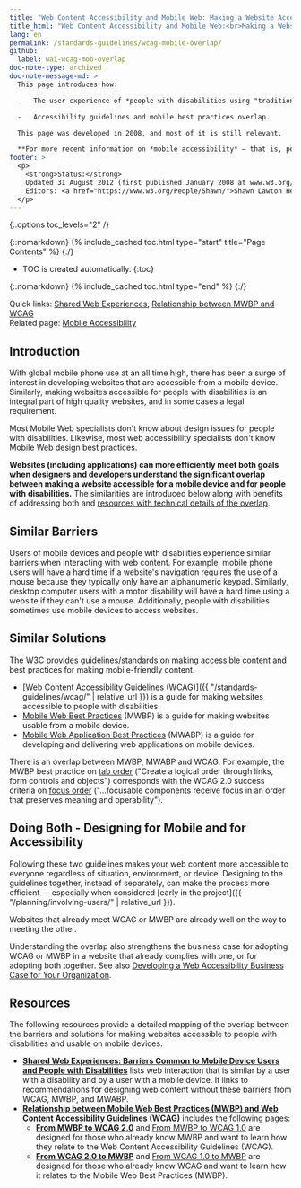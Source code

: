 ```yaml
---
title: "Web Content Accessibility and Mobile Web: Making a Website Accessible Both for People with Disabilities and for Mobile Devices"
title_html: "Web Content Accessibility and Mobile Web:<br>Making a Website Accessible Both for People with Disabilities and for Mobile Devices"
lang: en
permalink: /standards-guidelines/wcag-mobile-overlap/
github:
  label: wai-wcag-mob-overlap
doc-note-type: archived
doc-note-message-md: >
  This page introduces how:

  -   The user experience of *people with disabilities using "traditional" computers* is related to the user experience of *all mobile users (particularly those without disabilities)*

  -   Accessibility guidelines and mobile best practices overlap.

  This page was developed in 2008, and most of it is still relevant.

  **For more recent information on *mobile accessibility* — that is, people with disabilities using content on mobile devices, see [www.w3.org/WAI/mobile/](https://www.w3.org/WAI/mobile/)**
footer: >
  <p>
    <strong>Status:</strong>
    Updated 31 August 2012 (first published January 2008 at www.w3.org/WAI/mobile/Overview.html, moved to www.w3.org/WAI/mobile/overlap.html in August 2012)<br>
    Editors: <a href="https://www.w3.org/People/Shawn/">Shawn Lawton Henry</a> and Justin Thorp. Developed by the Web Accessibility Initiative Education and Outreach Working Group (<a href="https://www.w3.org/WAI/EO/">WAI EOWG</a>) with the Mobile Web Best Practices Working Group (<a href="https://www.w3.org/2005/MWI/BPWG/">MWI BPWG</a>).
  </p>
---
```


{::options toc_levels="2" /}

{::nomarkdown}
{% include_cached toc.html type="start" title="Page Contents" %}
{:/}

-   TOC is created automatically.
{:toc}

{::nomarkdown}
{% include_cached toc.html type="end" %}
{:/}

Quick links: [Shared Web
Experiences](http://www.w3.org/WAI/mobile/experiences), [Relationship
between MWBP and WCAG](http://www.w3.org/TR/mwbp-wcag/) <br>
Related page: [Mobile Accessibility](http://www.w3.org/WAI/mobile/)

## Introduction

With global mobile phone use at an all time high, there has been a surge
of interest in developing websites that are accessible from a mobile
device. Similarly, making websites accessible for people with
disabilities is an integral part of high quality websites, and in some
cases a legal requirement.

Most Mobile Web specialists don't know about design issues for people
with disabilities. Likewise, most web accessibility specialists don't
know Mobile Web design best practices.

**Websites (including applications) can more efficiently meet both goals
when designers and developers understand the significant overlap between
making a website accessible for a mobile device and for people with
disabilities.** The similarities are introduced below along with
benefits of addressing both and [resources with technical details of the
overlap](#doc_resources).

## Similar Barriers

Users of mobile devices and people with disabilities experience similar
barriers when interacting with web content. For example, mobile phone
users will have a hard time if a website's navigation requires the use
of a mouse because they typically only have an alphanumeric keypad.
Similarly, desktop computer users with a motor disability will have a
hard time using a website if they can't use a mouse. Additionally,
people with disabilities sometimes use mobile devices to access
websites.

## Similar Solutions

The W3C provides guidelines/standards on making accessible content and
best practices for making mobile-friendly content.

-   [Web Content Accessibility Guidelines
    (WCAG)]({{ "/standards-guidelines/wcag/" | relative_url }}) is a guide for making
    websites accessible to people with disabilities.
-   [Mobile Web Best Practices](http://www.w3.org/TR/mobile-bp/) (MWBP)
    is a guide for making websites usable from a mobile device.
-   [Mobile Web Application Best Practices](http://www.w3.org/TR/mwabp/)
    (MWABP) is a guide for developing and delivering web applications on
    mobile devices.

There is an overlap between MWBP, MWABP and WCAG. For example, the MWBP
best practice on [tab order](http://www.w3.org/TR/mobile-bp/#TAB_ORDER)
("Create a logical order through links, form controls and objects")
corresponds with the WCAG 2.0 success criteria on [focus
order](http://www.w3.org/TR/WCAG20/#navigation-mechanisms-focus-order)
("...focusable components receive focus in an order that preserves
meaning and operability").

## Doing Both - Designing for Mobile and for Accessibility

Following these two guidelines makes your web content more accessible to
everyone regardless of situation, environment, or device. Designing to
the guidelines together, instead of separately, can make the process
more efficient — especially when considered [early in the
project]({{ "/planning/involving-users/" | relative_url }}).

Websites that already meet WCAG or MWBP are already well on the way to
meeting the other.

Understanding the overlap also strengthens the business case for
adopting WCAG or MWBP in a website that already complies with one, or
for adopting both together. See also [Developing a Web Accessibility
Business Case for Your
Organization](http://www.w3.org/WAI/bcase/Overview).

## Resources

The following resources provide a detailed mapping of the overlap
between the barriers and solutions for making websites accessible to
people with disabilities and usable on mobile devices.

-   [**Shared Web Experiences: Barriers Common to Mobile Device Users
    and People with
    Disabilities**](http://www.w3.org/WAI/mobile/experiences) lists web
    interaction that is similar by a user with a disability and by a
    user with a mobile device. It links to recommendations
    for designing web content without these barriers from WCAG, MWBP,
    and MWABP.
-   [**Relationship between Mobile Web Best Practices (MWBP) and Web
    Content Accessibility Guidelines
    (WCAG)**](http://www.w3.org/TR/mwbp-wcag/) includes the following
    pages:
    -   [**From MWBP to WCAG
        2.0**](http://www.w3.org/TR/mwbp-wcag/mwbp-wcag20.html)
        and [From MWBP to WCAG
        1.0](http://www.w3.org/TR/mwbp-wcag/mwbp-wcag10.html) are
        designed for those who already know MWBP and want to learn how
        they relate to the Web Content Accessibility Guidelines (WCAG).
    -   [**From WCAG 2.0 to
        MWBP**](http://www.w3.org/TR/mwbp-wcag/wcag20-mwbp.html) and
        [From WCAG 1.0 to
        MWBP](http://www.w3.org/TR/mwbp-wcag/wcag10-mwbp.html) are
        designed for those who already know WCAG and want to learn how
        it relates to the Mobile Web Best Practices (MWBP).